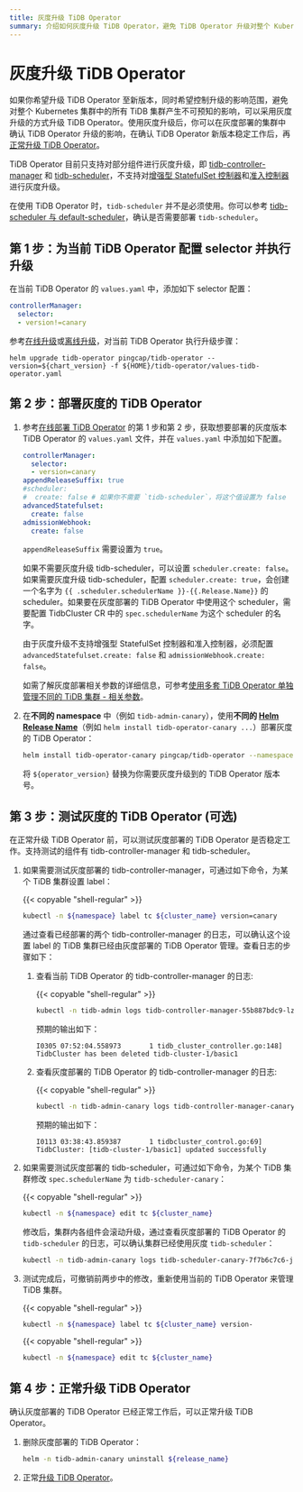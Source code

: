 ```yaml
---
title: 灰度升级 TiDB Operator
summary: 介绍如何灰度升级 TiDB Operator，避免 TiDB Operator 升级对整个 Kubernetes 集群中的所有 TiDB 集群产生不可预知的影响。
---
```


# 灰度升级 TiDB Operator

如果你希望升级 TiDB Operator 至新版本，同时希望控制升级的影响范围，避免对整个 Kubernetes 集群中的所有 TiDB 集群产生不可预知的影响，可以采用灰度升级的方式升级 TiDB Operator。使用灰度升级后，你可以在灰度部署的集群中确认 TiDB Operator 升级的影响，在确认 TiDB Operator 新版本稳定工作后，再[正常升级 TiDB Operator](upgrade-tidb-operator.md)。

TiDB Operator 目前只支持对部分组件进行灰度升级，即 [tidb-controller-manager](architecture.md) 和 [tidb-scheduler](tidb-scheduler.md)，不支持对[增强型 StatefulSet 控制器](advanced-statefulset.md)和[准入控制器](enable-admission-webhook.md)进行灰度升级。

在使用 TiDB Operator 时，`tidb-scheduler` 并不是必须使用。你可以参考 [tidb-scheduler 与 default-scheduler](tidb-scheduler.md#tidb-scheduler-与-default-scheduler)，确认是否需要部署 `tidb-scheduler`。

## 第 1 步：为当前 TiDB Operator 配置 selector 并执行升级

在当前 TiDB Operator 的 `values.yaml` 中，添加如下 selector 配置：

```yaml
controllerManager:
  selector:
  - version!=canary
```

参考[在线升级](upgrade-tidb-operator.md#在线升级)或[离线升级](upgrade-tidb-operator.md#离线升级)，对当前 TiDB Operator 执行升级步骤：

```shell
helm upgrade tidb-operator pingcap/tidb-operator --version=${chart_version} -f ${HOME}/tidb-operator/values-tidb-operator.yaml
```

## 第 2 步：部署灰度的 TiDB Operator

1. 参考[在线部署 TiDB Operator](deploy-tidb-operator.md#在线部署-tidb-operator) 的第 1 步和第 2 步，获取想要部署的灰度版本 TiDB Operator 的 `values.yaml` 文件，并在 `values.yaml` 中添加如下配置。

    ```yaml
    controllerManager:
      selector:
      - version=canary
    appendReleaseSuffix: true
    #scheduler:
    #  create: false # 如果你不需要 `tidb-scheduler`，将这个值设置为 false
    advancedStatefulset:
      create: false
    admissionWebhook:
      create: false
    ```

    `appendReleaseSuffix` 需要设置为 `true`。

    如果不需要灰度升级 tidb-scheduler，可以设置 `scheduler.create: false`。如果需要灰度升级 tidb-scheduler，配置 `scheduler.create: true`，会创建一个名字为 `{{ .scheduler.schedulerName }}-{{.Release.Name}}` 的 scheduler。如果要在灰度部署的 TiDB Operator 中使用这个 scheduler，需要配置 TidbCluster CR 中的 `spec.schedulerName` 为这个 scheduler 的名字。

    由于灰度升级不支持增强型 StatefulSet 控制器和准入控制器，必须配置 `advancedStatefulset.create: false` 和 `admissionWebhook.create: false`。

    如需了解灰度部署相关参数的详细信息，可参考[使用多套 TiDB Operator 单独管理不同的 TiDB 集群 - 相关参数](deploy-multiple-tidb-operator.md#相关参数)。

2. 在**不同的 namespace** 中（例如 `tidb-admin-canary`），使用**不同的 [Helm Release Name](https://helm.sh/docs/intro/using_helm/#three-big-concepts)**（例如 `helm install tidb-operator-canary ...`）部署灰度的 TiDB Operator：

    ```bash
    helm install tidb-operator-canary pingcap/tidb-operator --namespace=tidb-admin-canary --version=${operator_version} -f ${HOME}/tidb-operator/${operator_version}/values-tidb-operator.yaml
    ```

    将 `${operator_version}` 替换为你需要灰度升级到的 TiDB Operator 版本号。

## 第 3 步：测试灰度的 TiDB Operator (可选)

在正常升级 TiDB Operator 前，可以测试灰度部署的 TiDB Operator 是否稳定工作。支持测试的组件有 tidb-controller-manager 和 tidb-scheduler。

1. 如果需要测试灰度部署的 tidb-controller-manager，可通过如下命令，为某个 TiDB 集群设置 label：

    {{< copyable "shell-regular" >}}

    ```bash
    kubectl -n ${namespace} label tc ${cluster_name} version=canary
    ```

    通过查看已经部署的两个 tidb-controller-manager 的日志，可以确认这个设置 label 的 TiDB 集群已经由灰度部署的 TiDB Operator 管理。查看日志的步骤如下：

    1. 查看当前 TiDB Operator 的 tidb-controller-manager 的日志:

        {{< copyable "shell-regular" >}}

        ```bash
        kubectl -n tidb-admin logs tidb-controller-manager-55b887bdc9-lzdwv
        ```

        预期的输出如下：

        ```
        I0305 07:52:04.558973       1 tidb_cluster_controller.go:148] TidbCluster has been deleted tidb-cluster-1/basic1
        ```

    2. 查看灰度部署的 TiDB Operator 的 tidb-controller-manager 的日志:

        {{< copyable "shell-regular" >}}

        ```bash
        kubectl -n tidb-admin-canary logs tidb-controller-manager-canary-6dcb9bdd95-qf4qr
        ```

        预期的输出如下：

        ```
        I0113 03:38:43.859387       1 tidbcluster_control.go:69] TidbCluster: [tidb-cluster-1/basic1] updated successfully
        ```

2. 如果需要测试灰度部署的 tidb-scheduler，可通过如下命令，为某个 TiDB 集群修改 `spec.schedulerName` 为 `tidb-scheduler-canary`：

    {{< copyable "shell-regular" >}}

    ```bash
    kubectl -n ${namespace} edit tc ${cluster_name}
    ```

    修改后，集群内各组件会滚动升级，通过查看灰度部署的 TiDB Operator 的 `tidb-scheduler` 的日志，可以确认集群已经使用灰度 `tidb-scheduler`：

    ```bash
    kubectl -n tidb-admin-canary logs tidb-scheduler-canary-7f7b6c7c6-j5p2j -c tidb-scheduler
    ```

3. 测试完成后，可撤销前两步中的修改，重新使用当前的 TiDB Operator 来管理 TiDB 集群。

    {{< copyable "shell-regular" >}}

    ```bash
    kubectl -n ${namespace} label tc ${cluster_name} version-
    ```

    {{< copyable "shell-regular" >}}

    ```bash
    kubectl -n ${namespace} edit tc ${cluster_name}
    ```

## 第 4 步：正常升级 TiDB Operator

确认灰度部署的 TiDB Operator 已经正常工作后，可以正常升级 TiDB Operator。

1. 删除灰度部署的 TiDB Operator：

    ```bash
    helm -n tidb-admin-canary uninstall ${release_name}
    ```

2. 正常[升级 TiDB Operator](upgrade-tidb-operator.md)。
